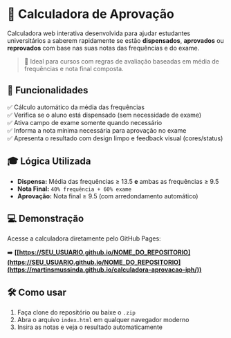 # 📘 Calculadora de Aprovação

Calculadora web interativa desenvolvida para ajudar estudantes universitários a saberem rapidamente se estão **dispensados**, **aprovados** ou **reprovados** com base nas suas notas das frequências e do exame.

> 🧠 Ideal para cursos com regras de avaliação baseadas em média de frequências e nota final composta.

## 🧮 Funcionalidades

✅ Cálculo automático da média das frequências  
✅ Verifica se o aluno está dispensado (sem necessidade de exame)  
✅ Ativa campo de exame somente quando necessário  
✅ Informa a nota mínima necessária para aprovação no exame  
✅ Apresenta o resultado com design limpo e feedback visual (cores/status)

## 🎓 Lógica Utilizada

- **Dispensa:** Média das frequências ≥ 13.5 **e** ambas as frequências ≥ 9.5  
- **Nota Final:** `40% frequência + 60% exame`  
- **Aprovação:** Nota final ≥ 9.5 (com arredondamento automático)  

## 💻 Demonstração

Acesse a calculadora diretamente pelo GitHub Pages:

➡️ **[[https://SEU_USUARIO.github.io/NOME_DO_REPOSITORIO](https://SEU_USUARIO.github.io/NOME_DO_REPOSITORIO](https://martinsmussinda.github.io/calculadora-aprovacao-iph/))**

## 🛠️ Como usar

1. Faça clone do repositório ou baixe o `.zip`  
2. Abra o arquivo `index.html` em qualquer navegador moderno  
3. Insira as notas e veja o resultado automaticamente
